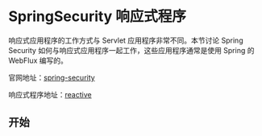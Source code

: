 # SpringSecurity 响应式程序

响应式应用程序的工作方式与 Servlet 应用程序非常不同。本节讨论 Spring Security 如何与响应式应用程序一起工作，这些应用程序通常是使用 Spring 的 WebFlux 编写的。

官网地址：[spring-security](https://docs.spring.io/spring-security/reference/5.7.6/index.html)

响应式程序地址：[reactive](https://docs.spring.io/spring-security/reference/5.7.6/reactive/index.html)

## 开始


